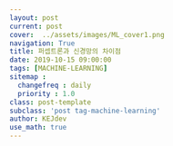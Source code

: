 ```yaml
---
layout: post
current: post
cover:  ../assets/images/ML_cover1.png
navigation: True
title: 퍼셉트론과 신경망의 차이점
date: 2019-10-15 09:00:00
tags: [MACHINE-LEARNING]
sitemap :
  changefreq : daily
  priority : 1.0
class: post-template
subclass: 'post tag-machine-learning'
author: KEJdev
use_math: true
---   
```


